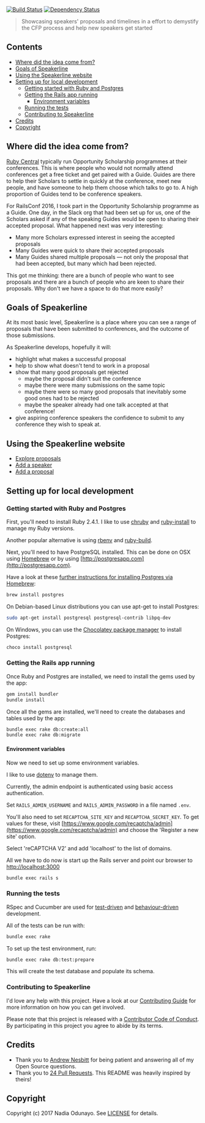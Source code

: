<!-- # Speakerline -->

[![Build Status](https://travis-ci.org/nodunayo/speakerline.svg?branch=master)](https://travis-ci.org/nodunayo/speakerline)
[![Dependency Status](https://gemnasium.com/badges/github.com/nodunayo/speakerline.svg)](https://gemnasium.com/github.com/nodunayo/speakerline)

> Showcasing speakers' proposals and timelines in a effort to demystify the CFP process and help new speakers get started

## Contents

* [Where did the idea come from?](#where-did-the-idea-come-from)
* [Goals of Speakerline](#goals-of-speakerline)
* [Using the Speakerline website](#using-the-speakerline-website)
* [Setting up for local development](#setting-up-for-local-development)
  * [Getting started with Ruby and Postgres](#get-started-Ruby-Postgres)
  * [Getting the Rails app running](#getting-rails-app-running)
    * [Environment variables](#environment-variables)
  * [Running the tests](#running-the-tests)
  * [Contributing to Speakerline](#contributing-to-speakerline)
* [Credits](#Credits)
* [Copyright](#Copyright)

## Where did the idea come from?

[Ruby Central](http://rubycentral.org/) typically run Opportunity Scholarship programmes at their conferences.
This is where people who would not normally attend conferences get a free ticket and get paired with a Guide.
Guides are there to help their Scholars to settle in quickly at the conference, meet new people, and have
someone to help them choose which talks to go to. A high proportion of Guides tend to be conference speakers.

For RailsConf 2016, I took part in the Opportunity Scholarship programme as a Guide. One day, in the Slack org that had been set up
for us, one of the Scholars asked if any of the speaking Guides would be open to sharing their accepted proposal. What happened next was very interesting:

* Many more Scholars expressed interest in seeing the accepted proposals
* Many Guides were quick to share their accepted proposals
* Many Guides shared multiple proposals — not only the proposal that had been accepted, but many which had been rejected.

This got me thinking: there are a bunch of people who want to see proposals and there are a bunch of people who are keen to share their proposals. Why don't we have a space to do that more easily?

## Goals of Speakerline

At its most basic level, Speakerline is a place where you can see a range of proposals that have been submitted to conferences, and the outcome of those submissions.

As Speakerline develops, hopefully it will:

* highlight what makes a successful proposal
* help to show what doesn't tend to work in a proposal
* show that many good proposals get rejected
  * maybe the proposal didn't suit the conference
  * maybe there were many submissions on the same topic
  * maybe there were so many good proposals that inevitably some good ones had to be rejected
  * maybe the speaker already had one talk accepted at that conference!
* give aspiring conference speakers the confidence to submit to any conference they wish to speak at.

## Using the Speakerline website

* [Explore proposals](http://speakerline.io/speakers)
* [Add a speaker](http://speakerline.io/speakers/new)
* [Add a proposal](http://speakerline.io/proposals/new)

## Setting up for local development

### Getting started with Ruby and Postgres

First, you'll need to install Ruby 2.4.1. I like to use [chruby](https://github.com/postmodern/chruby) and [ruby-install](https://github.com/postmodern/ruby-install) to manage my Ruby versions.

Another popular alternative is using [rbenv](https://github.com/rbenv/rbenv) and [ruby-build](https://github.com/rbenv/ruby-build).

Next, you'll need to have PostgreSQL installed. This can be done on OSX using [Homebrew](http://mxcl.github.io/homebrew/)
or by using [http://postgresapp.com](http://postgresapp.com).

Have a look at these [further instructions for installing Postgres via Homebrew](http://www.mikeball.us/blog/setting-up-postgres-with-homebrew/):

```bash
brew install postgres
```

On Debian-based Linux distributions you can use apt-get to install Postgres:

```bash
sudo apt-get install postgresql postgresql-contrib libpq-dev
```

On Windows, you can use the [Chocolatey package manager](http://chocolatey.org/) to install Postgres:

```bash
choco install postgresql
```

### Getting the Rails app running

Once Ruby and Postgres are installed, we need to install the gems used by the app:

```bash
gem install bundler
bundle install
```

Once all the gems are installed, we'll need to create the databases and tables used by the app:

```bash
bundle exec rake db:create:all
bundle exec rake db:migrate
```

#### Environment variables

Now we need to set up some environment variables.

I like to use [dotenv](https://github.com/bkeepers/dotenv) to manage them.

Currently, the admin endpoint is authenticated using basic access authentication.

Set `RAILS_ADMIN_USERNAME` and `RAILS_ADMIN_PASSWORD` in a file named `.env`.

You'll also need to set `RECAPTCHA_SITE_KEY` and `RECAPTCHA_SECRET_KEY`. To get values for these, visit
[https://www.google.com/recaptcha/admin](https://www.google.com/recaptcha/admin) and choose the
'Register a new site' option.

Select 'reCAPTCHA V2' and add 'localhost' to the list of domains.

All we have to do now is start up the Rails server and point our browser to <http://localhost:3000>

```bash
bundle exec rails s
```

### Running the tests

RSpec and Cucumber are used for [test-driven](https://en.wikipedia.org/wiki/Test-driven_development) and
[behaviour-driven](https://en.wikipedia.org/wiki/Behavior-driven_development) development.

All of the tests can be run with:

```bash
bundle exec rake
```

To set up the test environment, run:

```bash
bundle exec rake db:test:prepare
```

This will create the test database and populate its schema.



### Contributing to Speakerline

I'd love any help with this project. Have a look at our [Contributing Guide](CONTRIBUTING.md)
for more information on how you can get involved.

Please note that this project is released with a [Contributor Code of Conduct](CODE_OF_CONDUCT.md). By participating
in this project you agree to abide by its terms.

## Credits

* Thank you to [Andrew Nesbitt](https://twitter.com/teabass) for being patient and answering all of my Open Source questions.
* Thank you to [24 Pull Requests](https://github.com/24pullrequests/24pullrequests). This README was heavily inspired by theirs!

## Copyright

Copyright (c) 2017 Nadia Odunayo. See [LICENSE](https://github.com/nodunayo/speakerline/blob/master/LICENSE) for details.
